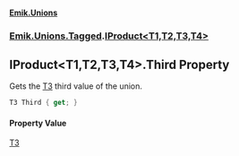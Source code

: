 #### [Emik.Unions](index.md 'index')
### [Emik.Unions.Tagged](Emik.Unions.Tagged.md 'Emik.Unions.Tagged').[IProduct&lt;T1,T2,T3,T4&gt;](IProduct_T1,T2,T3,T4_.md 'Emik.Unions.Tagged.IProduct<T1,T2,T3,T4>')

## IProduct<T1,T2,T3,T4>.Third Property

Gets the [T3](IProduct_T1,T2,T3,T4_.md#Emik.Unions.Tagged.IProduct_T1,T2,T3,T4_.T3 'Emik.Unions.Tagged.IProduct<T1,T2,T3,T4>.T3') third value of the union.

```csharp
T3 Third { get; }
```

#### Property Value
[T3](IProduct_T1,T2,T3,T4_.md#Emik.Unions.Tagged.IProduct_T1,T2,T3,T4_.T3 'Emik.Unions.Tagged.IProduct<T1,T2,T3,T4>.T3')